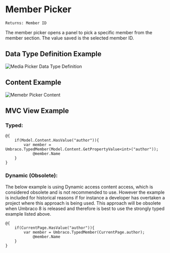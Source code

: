 # Member Picker

`Returns: Member ID`

The member picker opens a panel to pick a specific member from the member section. The value saved is the selected member ID.

## Data Type Definition Example

![Media Picker Data Type Definition](images/Member-Picker-DataType.png)

## Content Example 

![Memebr Picker Content](images/Member-Picker-Content.png)

## MVC View Example

### Typed:

	@{
		if(Model.Content.HasValue("author")){
			var member = Umbraco.TypedMember(Model.Content.GetPropertyValue<int>("author"));
				@member.Name
		}
	}

### Dynamic (Obsolete):

The below example is using Dynamic access content access, which is considered obsolete and is not recommended to use. However the example is included for historical reasons if for instance a developer has overtaken a project where this approach is being used. This approach will be obsolete when Umbraco 8 is released and therefore is best to use the strongly typed example listed above.                             

	@{
		if(CurrentPage.HasValue("author")){
			var member = Umbraco.TypedMember(CurrentPage.author);
				@member.Name
		}
	}
	
